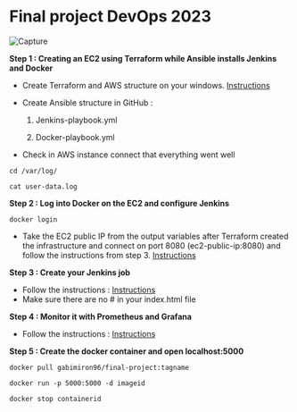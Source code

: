 # Final project DevOps 2023

![Capture](https://github.com/gakengabinatsume/DevOps2023/assets/141765846/cb5d92ee-dfa0-4189-ae5d-020322012810)

**Step 1 : Creating an EC2 using Terraform while Ansible installs Jenkins and Docker** 

- Create Terraform and AWS structure on your windows.
[Instructions](https://github.com/gakengabinatsume/DevOps2023/tree/main/Terraform/VPC_With_EC2)

- Create Ansible structure in GitHub :

   1. Jenkins-playbook.yml

   2. Docker-playbook.yml

- Check in AWS instance connect that everything went well
```
cd /var/log/
          
cat user-data.log 
```
**Step 2 : Log into Docker on the EC2 and configure Jenkins**

```
docker login
```

- Take the EC2 public IP from the output variables after Terraform created the infrastructure and connect on port 8080
(ec2-public-ip:8080) and follow the instructions from step 3.
[Instructions](https://github.com/gakengabinatsume/DevOps2023/blob/main/Jenkins.md)

**Step 3 : Create your Jenkins job**

- Follow the instructions :
[Instructions](https://github.com/gakengabinatsume/DevOps2023/tree/main/Jenkins_project)
- Make sure there are no # in your index.html file

**Step 4 : Monitor it with Prometheus and Grafana**
- Follow the instructions :
[Instructions](https://github.com/gakengabinatsume/DevOps2023/tree/main/Monitoring)

**Step 5 : Create the docker container and open localhost:5000**
```
docker pull gabimiron96/final-project:tagname
```
```
docker run -p 5000:5000 -d imageid
```
```
docker stop containerid
```
